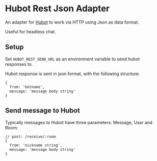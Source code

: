 # Hubot Rest Json Adapter

An adapter for [Hubot](https://github.com/github/hubot) to work via HTTP using Json as data format. 

Useful for headless chat.

## Setup

Set `HUBOT_REST_SEND_URL` as an environment variable to send hubot responses to.

Hubot response is sent in json format, with the following structure:

    {
      from: 'botname',
      message: 'message body string'
    }

## Send message to Hubot

Typically messages to Hubot have three parameters: Message, User and Room:

    // post: /receive/:room
    {
      from: 'nickname string',
      message: 'message body string'
    }
